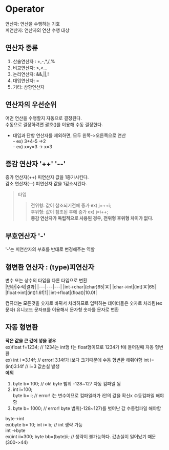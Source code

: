 # Operator
연산자: 연산을 수행하는 기호  
피연산자: 연산자의 연산 수행 대상  
## 연산자 종류  
1. 산술연산자 : +,-,*,/,%  
2. 비교연산자: >,<...  
3. 논리연산자: &&,||,!  
4. 대입연산자: =  
5. 기타: 삼항연산자  

## 연산자의 우선순위 
어떤 연산을 수행할지 자동으로 결정된다.  
수동으로 결정하려면 괄호()를 이용해 수동 결정한다.  

* 대입과 단항 연산자를 제외하면, 모두 왼쪽->오른쪽으로 연산  
           - ex) 3+4-5 ->2  
           - ex) x=y=3 -> x=3  
 
## 증감 연산자 '++' '--'
증가 연산자(++) 피연산자 값을 1증가시킨다.  
감소 연산자(--) 피연산자 값을 1감소시킨다.  
>타입  
>>전위형: 값이 참조되기전에 증가 ex) j=++i;  
>>후위형: 값이 참조된 후에 증가 ex) j=i++;  
**증감 연산자가 독립적으로 사용된 경우, 전위형 후위형 차이가 없다.**  

## 부호연산자 '-'
'-'는 피연산자의 부호를 반대로 변경해주는 역할  
## 형변환 연산자 : (type)피연산자
변수 또는 상수의 타입을 다른 타입으로 변환  
|변환|수식|결과|
|---|---|---|
|int->char|(char)65|'A'|
|char->int|(int)'A'|65|
|float->int|(int)1.6f|1|
|int->float|(float)|10.0f| 

컴퓨터는 모든것을 숫자로 바꿔서 처리하므로 입력하는 데이터들은 숫자로 처리됨(ex 문자)
유니코드 문자표를 이용해서 문자형 숫자를 문자로 변환  

## 자동 형변환 
**작은 값을 큰 값에 넣을 경우**  
ex)float f=1234;  // 1234는 int형 f는 float형이므로 1234가 f에 들어갈때 자동 형변환  
ex) int i =3.14f; // error!  3.14f가 i보다 크기때문에 수동 형변환 해줘야함 
    int i=(int)3.14f // i=3 값손실 발생  
**예외**  
1. byte b= 100;  // ok! byte 범위 -128~127  자동 컴파일 됨  
2. int i=100;  
   byte b= i;    // error! i는 변수이므로 컴파일러가 i안의 값을 확신x  수동컴파일 해야함
3. byte b= 1000;  // error! byte 범위(-128~127)를 벗어난 값  수동컴파일 해야함

   
byte->int  
ex)byte b= 10; int i= b; // int 생략 가능  
int ->byte  
ex)int ii=300; byte bb=(byte)ii;  // 생략이 불가능하다. 값손실이 일어났기 때문(300->44)






